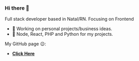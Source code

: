 ### Hi there 👋

<!--
**juniordnts/juniordnts** is a ✨ _special_ ✨ repository because its `README.md` (this file) appears on your GitHub profile.
-->

Full stack developer based in Natal/RN.
Focusing on Frontend

- 🔭 Working on personal projects/business ideas.
- 🐚 Node, React, PHP and Python for my projects.


My GitHub page 😉:

- [**Click Here**][githubpage] 

[githubpage]: https://juniordnts.github.io/
